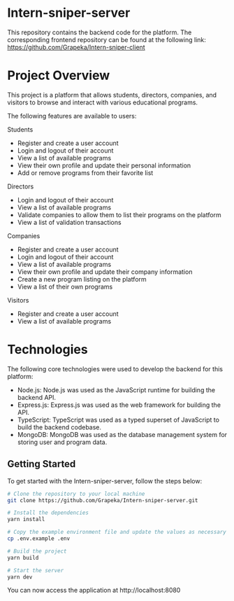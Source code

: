 # Intern-sniper-server

This repository contains the backend code for the platform. The corresponding frontend repository can be found at the following link: https://github.com/Grapeka/Intern-sniper-client

# Project Overview

This project is a platform that allows students, directors, companies, and visitors to browse and interact with various educational programs.

The following features are available to users:

Students

- Register and create a user account
- Login and logout of their account
- View a list of available programs
- View their own profile and update their personal information
- Add or remove programs from their favorite list

Directors

- Login and logout of their account
- View a list of available programs
- Validate companies to allow them to list their programs on the platform
- View a list of validation transactions

Companies

- Register and create a user account
- Login and logout of their account
- View a list of available programs
- View their own profile and update their company information
- Create a new program listing on the platform
- View a list of their own programs

Visitors

- Register and create a user account
- View a list of available programs

# Technologies

The following core technologies were used to develop the backend for this platform:

- Node.js: Node.js was used as the JavaScript runtime for building the backend API.
- Express.js: Express.js was used as the web framework for building the API.
- TypeScript: TypeScript was used as a typed superset of JavaScript to build the backend codebase.
- MongoDB: MongoDB was used as the database management system for storing user and program data.

## Getting Started

To get started with the Intern-sniper-server, follow the steps below:

```sh
# Clone the repository to your local machine
git clone https://github.com/Grapeka/Intern-sniper-server.git

# Install the dependencies
yarn install

# Copy the example environment file and update the values as necessary
cp .env.example .env

# Build the project
yarn build

# Start the server
yarn dev
```

You can now access the application at http://localhost:8080

